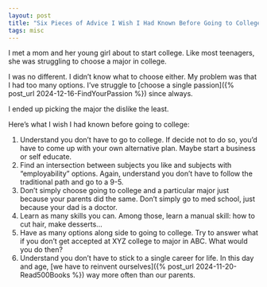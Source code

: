 ```yaml
---
layout: post
title: "Six Pieces of Advice I Wish I Had Known Before Going to College"
tags: misc  
---
```


I met a mom and her young girl about to start college. Like most teenagers, she was struggling to choose a major in college.

I was no different. I didn’t know what to choose either. My problem was that I had too many options. I’ve struggle to [choose a single passion]({% post_url 2024-12-16-FindYourPassion %}) since always.

I ended up picking the major the dislike the least.

Here’s what I wish I had known before going to college:

1. Understand you don’t have to go to college. If decide not to do so, you’d have to come up with your own alternative plan. Maybe start a business or self educate.
2. Find an intersection between subjects you like and subjects with “employability” options. Again, understand you don’t have to follow the traditional path and go to a 9-5.
3. Don’t simply choose going to college and a particular major just because your parents did the same. Don’t simply go to med school, just because your dad is a doctor.
4. Learn as many skills you can. Among those, learn a manual skill: how to cut hair, make desserts…
5. Have as many options along side to going to college. Try to answer what if you don’t get accepted at XYZ college to major in ABC. What would you do then?
6. Understand you don’t have to stick to a single career for life. In this day and age, [we have to reinvent ourselves]({% post_url 2024-11-20-Read500Books %}) way more often than our parents.
